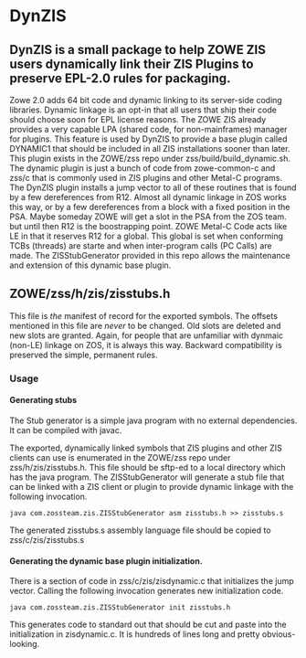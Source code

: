 # DynZIS

## DynZIS is a small package to help ZOWE ZIS users dynamically link their ZIS Plugins to preserve EPL-2.0 rules for packaging.

Zowe 2.0 adds 64 bit code and dynamic linking to its server-side coding libraries.   Dynamic linkage is an opt-in that all users that ship their code should choose soon for EPL license reasons.   The ZOWE ZIS already provides a very capable LPA (shared code, for non-mainframes) manager for plugins.  This feature is used by DynZIS to provide a base plugin called DYNAMIC1 that should be included in all ZIS installations sooner than later.  This plugin exists in the ZOWE/zss repo under zss/build/build_dynamic.sh.  The dynamic plugin is just a bunch of code from zowe-common-c and zss/c that is commonly used in ZIS plugins and other Metal-C programs.   The DynZIS plugin installs a jump vector to all of these routines that is found by a few dereferences from R12.   Almost all dynamic linkage in ZOS works this way, or by a few dereferences from a block with a fixed position in the PSA.  Maybe someday ZOWE will get a slot in the PSA from the ZOS team. but until then R12 is the boostrapping point.   ZOWE Metal-C Code acts like LE in that it reserves R12 for a global.   This global is set when conforming TCBs (threads) are starte and when inter-program calls (PC Calls) are made.  The ZISStubGenerator provided in this repo allows the maintenance and extension of this dynamic base plugin.

## ZOWE/zss/h/zis/zisstubs.h

This file is *the* manifest of record for the exported symbols.  The offsets mentioned in this file are *never* to be changed.   Old slots are deleted and new slots are granted.  Again, for people that are unfamiliar with dynmaic (non-LE) linkage on ZOS, it is always this way.   Backward compatibility is preserved the simple, permanent rules.  

### Usage

#### Generating stubs

The Stub generator is a simple java program with no external dependencies.   It can be compiled with javac.

The exported, dynamically linked symbols that ZIS plugins and other ZIS clients can use is enumerated in the ZOWE/zss repo under zss/h/zis/zisstubs.h.  This file should be sftp-ed
to a local directory which has the java program.   The ZISStubGenerator will generate a stub file that can be linked with a ZIS client or plugin to provide dynamic linkage with the following invocation. 

`java com.zossteam.zis.ZISStubGenerator asm zisstubs.h >> zisstubs.s`

The generated zisstubs.s assembly language file should be copied to zss/c/zis/zisstubs.s

#### Generating the dynamic base plugin initialization.  

There is a section of code in zss/c/zis/zisdynamic.c that initializes the jump vector.    Calling the following invocation generates new initialization code.  

`java com.zossteam.zis.ZISStubGenerator init zisstubs.h`

This generates code to standard out that should be cut and paste into the initialization in zisdynamic.c.  It is hundreds of lines long and pretty obvious-looking.  
